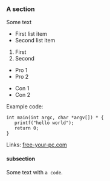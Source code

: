 ### A section

Some text

* First list item
* Second list item

1. First
2. Second

+ Pro 1
+ Pro 2

- Con 1
- Con 2

Example code:

    int main(int argc, char *argv[]) * {
       printf("hello world");
       return 0;
    }
    
    
Links: [free-your-pc.com](https://free-your-pc.com)


#### subsection

Some text with `a code`.

